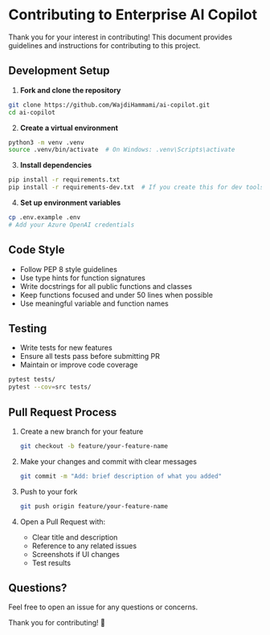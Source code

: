 # Contributing to Enterprise AI Copilot

Thank you for your interest in contributing! This document provides guidelines and instructions for contributing to this project.

## Development Setup

1. **Fork and clone the repository**
```bash
git clone https://github.com/WajdiHammami/ai-copilot.git
cd ai-copilot
```

2. **Create a virtual environment**
```bash
python3 -m venv .venv
source .venv/bin/activate  # On Windows: .venv\Scripts\activate
```

3. **Install dependencies**
```bash
pip install -r requirements.txt
pip install -r requirements-dev.txt  # If you create this for dev tools
```

4. **Set up environment variables**
```bash
cp .env.example .env
# Add your Azure OpenAI credentials
```

## Code Style

- Follow PEP 8 style guidelines
- Use type hints for function signatures
- Write docstrings for all public functions and classes
- Keep functions focused and under 50 lines when possible
- Use meaningful variable and function names

## Testing

- Write tests for new features
- Ensure all tests pass before submitting PR
- Maintain or improve code coverage

```bash
pytest tests/
pytest --cov=src tests/
```

## Pull Request Process

1. Create a new branch for your feature
   ```bash
   git checkout -b feature/your-feature-name
   ```

2. Make your changes and commit with clear messages
   ```bash
   git commit -m "Add: brief description of what you added"
   ```

3. Push to your fork
   ```bash
   git push origin feature/your-feature-name
   ```

4. Open a Pull Request with:
   - Clear title and description
   - Reference to any related issues
   - Screenshots if UI changes
   - Test results

## Questions?

Feel free to open an issue for any questions or concerns.

Thank you for contributing! 🎉
